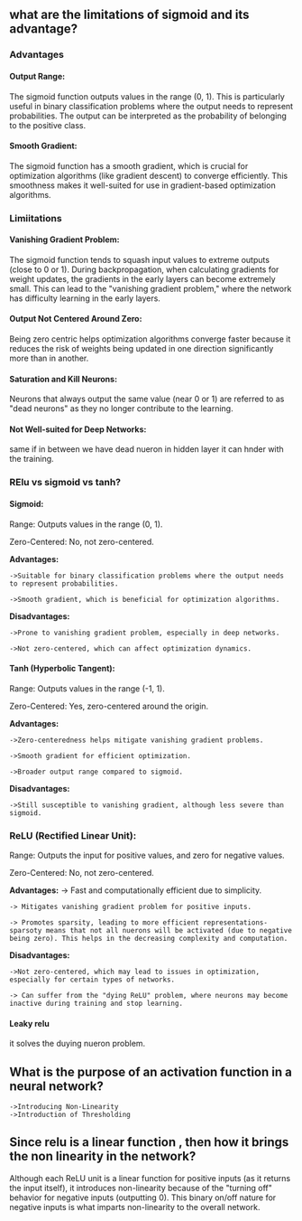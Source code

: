 
## what are the limitations of sigmoid and its advantage?
### Advantages

#### Output Range:

The sigmoid function outputs values in the range (0, 1). This is particularly useful in binary classification problems where the output needs to represent probabilities. The output can be interpreted as the probability of belonging to the positive class.

#### Smooth Gradient:

The sigmoid function has a smooth gradient, which is crucial for optimization algorithms (like gradient descent) to converge efficiently. This smoothness makes it well-suited for use in gradient-based optimization algorithms.
### Limiitations

#### Vanishing Gradient Problem:

The sigmoid function tends to squash input values to extreme outputs (close to 0 or 1). During backpropagation, when calculating gradients for weight updates, the gradients in the early layers can become extremely small. This can lead to the "vanishing gradient problem," where the network has difficulty learning in the early layers.

#### Output Not Centered Around Zero:


Being zero centric  helps optimization algorithms converge faster because it reduces the risk of weights being updated in one direction significantly more than in another.

#### Saturation and Kill Neurons:  

Neurons that always output the same value (near 0 or 1) are referred to as "dead neurons" as they no longer contribute to the learning.

#### Not Well-suited for Deep Networks:
same if in between we have dead nueron in hidden layer it can hnder with the training.



### RElu vs sigmoid vs tanh?
#### Sigmoid:

Range: Outputs values in the range (0, 1).

Zero-Centered: No, not zero-centered.

__Advantages:__

    ->Suitable for binary classification problems where the output needs to represent probabilities.

    ->Smooth gradient, which is beneficial for optimization algorithms.


__Disadvantages:__

    ->Prone to vanishing gradient problem, especially in deep networks.

    ->Not zero-centered, which can affect optimization dynamics.
#### Tanh (Hyperbolic Tangent):

Range: Outputs values in the range (-1, 1).

Zero-Centered: Yes, zero-centered around the origin.

__Advantages:__

    ->Zero-centeredness helps mitigate vanishing gradient problems.

    ->Smooth gradient for efficient optimization.

    ->Broader output range compared to sigmoid.


__Disadvantages:__

    ->Still susceptible to vanishing gradient, although less severe than sigmoid.

### ReLU (Rectified Linear Unit):

Range: Outputs the input for positive values, and zero for negative values.

Zero-Centered: No, not zero-centered.

__Advantages:__
    -> Fast and computationally efficient due to simplicity.

    -> Mitigates vanishing gradient problem for positive inputs.

    -> Promotes sparsity, leading to more efficient representations- sparsoty means that not all nuerons will be activated (due to negative being zero). This helps in the decreasing complexity and computation.

__Disadvantages:__

    ->Not zero-centered, which may lead to issues in optimization, especially for certain types of networks.

    -> Can suffer from the "dying ReLU" problem, where neurons may become inactive during training and stop learning.


#### Leaky relu

it solves the duying nueron problem.


## What is the purpose of an activation function in a neural network?
    ->Introducing Non-Linearity
    ->Introduction of Thresholding


## Since relu is a linear function , then how it brings the non linearity in the network?

Although each ReLU unit is a linear function for positive inputs (as it returns the input itself), it introduces non-linearity because of the "turning off" behavior for negative inputs (outputting 0). This binary on/off nature for negative inputs is what imparts non-linearity to the overall network.

